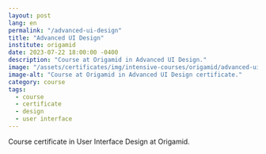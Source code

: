 ```yaml
---
layout: post
lang: en
permalink: "/advanced-ui-design"
title: "Advanced UI Design"
institute: origamid
date: 2023-07-22 18:00:00 -0400
description: "Course at Origamid in Advanced UI Design."
image: "/assets/certificates/img/intensive-courses/origamid/advanced-ui-design/front-en.jpg"
image-alt: "Course at Origamid in Advanced UI Design certificate."
category: course
tags:
  - course
  - certificate
  - design
  - user interface
---
```


Course certificate in User Interface Design at Origamid.
